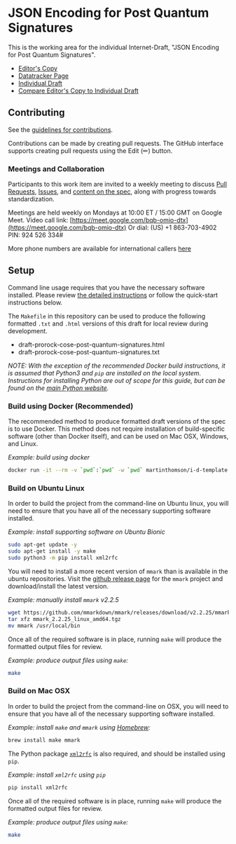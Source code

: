 # JSON Encoding for Post Quantum Signatures

This is the working area for the individual Internet-Draft, "JSON Encoding for Post Quantum Signatures".

* [Editor's Copy](https://mesur-io.github.io/post-quantum-signatures/#go.draft-prorock-cose-post-quantum-signatures.html)
* [Datatracker Page](https://datatracker.ietf.org/doc/draft-prorock-cose-post-quantum-signatures)
* [Individual Draft](https://datatracker.ietf.org/doc/html/draft-prorock-cose-post-quantum-signatures)
* [Compare Editor's Copy to Individual Draft](https://mesur-io.github.io/post-quantum-signatures/#go.draft-post-quantum-signatures.diff)


## Contributing

See the
[guidelines for contributions](https://github.com/mesur-io/post-quantum-signatures/blob/main/CONTRIBUTING.md).

Contributions can be made by creating pull requests.
The GitHub interface supports creating pull requests using the Edit (✏) button.

### Meetings and Collaboration

Participants to this work item are invited to a weekly meeting to discuss
[Pull Requests](https://github.com/mesur-io/post-quantum-signatures/pulls?q=is%3Apr+is%3Aopen+sort%3Aupdated-asc),
[Issues](https://github.com/mesur-io/post-quantum-signatures/issues?q=is%3Aissue+is%3Aopen+sort%3Aupdated-asc),
and [content on the spec](https://github.com/mesur-io/post-quantum-signatures/blob/main/draft-prorock-cose-post-quantum-signatures.md),
along with progress towards standardization.

Meetings are held weekly on Mondays at 10:00 ET / 15:00 GMT on Google Meet.
Video call link: [https://meet.google.com/bqb-omio-dtx](https://meet.google.com/bqb-omio-dtx)
Or dial: ‪(US) +1 863-703-4902‬ PIN: ‪924 526 334‬#

More phone numbers are available for international callers [here](https://tel.meet/bqb-omio-dtx?pin=6212109710970)

## Setup

Command line usage requires that you have the necessary software installed. Please review
[the detailed instructions](https://github.com/martinthomson/i-d-template/blob/main/doc/SETUP.md) or follow the quick-start instructions below.

The `Makefile` in this repository can be used to produce the following formatted `.txt` and `.html` versions of this draft for local review during development.

- draft-prorock-cose-post-quantum-signatures.html
- draft-prorock-cose-post-quantum-signatures.txt

_NOTE: With the exception of the recommended Docker build instructions, it is assumed that Python3 and `pip` are installed on the local system. Instructions for installing Python are out of scope for this guide, but can be found on the [main Python website](https://www.python.org/)._

### Build using Docker (Recommended)

The recommended method to produce formatted draft versions of the spec is to use Docker. This method does not require installation of build-specific software (other than Docker itself), and can be used on Mac OSX, Windows, and Linux.

_Example: build using docker_
```bash
docker run -it --rm -v `pwd`:`pwd` -w `pwd` martinthomson/i-d-template make
```

### Build on Ubuntu Linux

In order to build the project from the command-line on Ubuntu linux, you will need to ensure that you have all of the necessary supporting software installed.

_Example: install supporting software on Ubuntu Bionic_
```bash
sudo apt-get update -y
sudo apt-get install -y make
sudo python3 -m pip install xml2rfc
```

You will need to install a more recent version of `mmark` than is available in the ubuntu repositories. Visit the [github release page](https://github.com/mmarkdown/mmark/releases) for the `mmark` project and download/install the latest version.

_Example: manually install `mmark` v2.2.5_
```bash
wget https://github.com/mmarkdown/mmark/releases/download/v2.2.25/mmark_2.2.25_linux_amd64.tgz
tar xfz mmark_2.2.25_linux_amd64.tgz
mv mmark /usr/local/bin
```

Once all of the required software is in place, running `make` will produce the formatted output files for review.

_Example: produce output files using `make`:_
```bash
make
```

### Build on Mac OSX

In order to build the project from the command-line on OSX, you will need to ensure that you have all of the necessary supporting software installed.

_Example: install `make` and `mmark` using [Homebrew](https://brew.sh):_
```bash
brew install make mmark
```

The Python package [`xml2rfc`](https://pypi.org/project/xml2rfc/) is also required, and should be installed using `pip`.

_Example: install `xml2rfc` using `pip`_
```bash
pip install xml2rfc
```

Once all of the required software is in place, running `make` will produce the formatted output files for review.

_Example: produce output files using `make`:_
```bash
make
```
